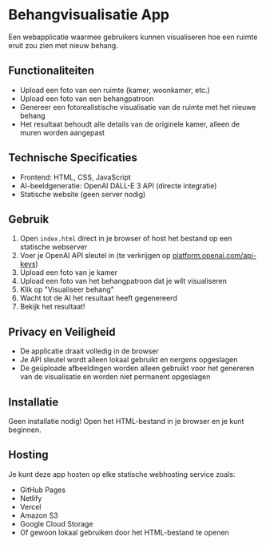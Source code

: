 # Behangvisualisatie App

Een webapplicatie waarmee gebruikers kunnen visualiseren hoe een ruimte eruit zou zien met nieuw behang.

## Functionaliteiten

- Upload een foto van een ruimte (kamer, woonkamer, etc.)
- Upload een foto van een behangpatroon
- Genereer een fotorealistische visualisatie van de ruimte met het nieuwe behang
- Het resultaat behoudt alle details van de originele kamer, alleen de muren worden aangepast

## Technische Specificaties

- Frontend: HTML, CSS, JavaScript
- AI-beeldgeneratie: OpenAI DALL-E 3 API (directe integratie)
- Statische website (geen server nodig)

## Gebruik

1. Open `index.html` direct in je browser of host het bestand op een statische webserver
2. Voer je OpenAI API sleutel in (te verkrijgen op [platform.openai.com/api-keys](https://platform.openai.com/api-keys))
3. Upload een foto van je kamer
4. Upload een foto van het behangpatroon dat je wilt visualiseren
5. Klik op "Visualiseer behang"
6. Wacht tot de AI het resultaat heeft gegenereerd
7. Bekijk het resultaat!

## Privacy en Veiligheid

- De applicatie draait volledig in de browser
- Je API sleutel wordt alleen lokaal gebruikt en nergens opgeslagen
- De geüploade afbeeldingen worden alleen gebruikt voor het genereren van de visualisatie en worden niet permanent opgeslagen

## Installatie

Geen installatie nodig! Open het HTML-bestand in je browser en je kunt beginnen.

## Hosting

Je kunt deze app hosten op elke statische webhosting service zoals:
- GitHub Pages
- Netlify
- Vercel
- Amazon S3
- Google Cloud Storage
- Of gewoon lokaal gebruiken door het HTML-bestand te openen 